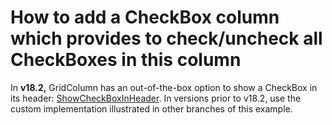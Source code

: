 # How to add a CheckBox column which provides to check/uncheck all CheckBoxes in this column

In **v18.2,** GridColumn has an out-of-the-box option to show a CheckBox in its header: [ShowCheckBoxInHeader](https://docs.devexpress.com/WPF/DevExpress.Xpf.Grid.ColumnBase.ShowCheckBoxInHeader). In versions prior to v18.2, use the custom implementation illustrated in other branches of this example.

